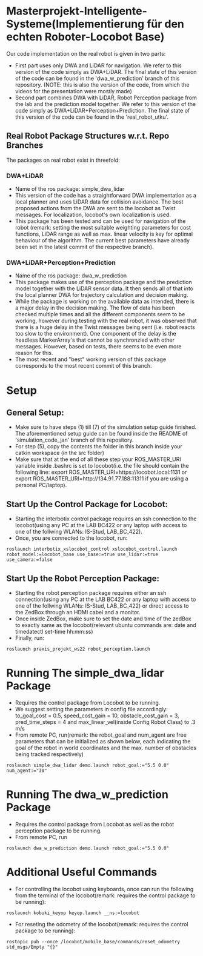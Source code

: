 # Masterprojekt-Intelligente-Systeme(Implementierung für den echten Roboter-Locobot Base)
Our code implementation on the real robot is given in two parts: 
* First part uses only DWA and LiDAR for navigation. We refer to this version of the code simply as DWA+LiDAR. The final state of this version of the code can be found in the 'dwa_w_prediction' branch of this repository. (NOTE: this is also the version of the code, from which the videos for the presentation were mostly made)
* Second part combines DWA with LiDAR, Robot Perception package from the lab and the prediction model together. We refer to this version of the code simply as DWA+LiDAR+Perception+Prediction. The final state of this version of the code can be found in the 'real_robot_utku'.

## Real Robot Package Structures w.r.t. Repo Branches
The packages on real robot exist in threefold:
### DWA+LiDAR
* Name of the ros package: simple_dwa_lidar
* This version of the code has a straightforward DWA implementation as a local planner and uses LiDAR data for collision avoidance. The best proposed actions from the DWA are sent to the locobot as Twist messages. For localization, locobot's own localization is used.
* This package has been tested and can be used for navigation of the robot (remark: setting the most suitable weighting parameters for cost functions, LiDAR range as well as max. linear velocity is key for optimal behaviour of the algorithm. The current best parameters have already been set in the latest commit of the respective branch).
### DWA+LiDAR+Perception+Prediction
* Name of the ros package: dwa_w_prediction
* This package makes use of the perception package and the prediction model together with the LiDAR sensor data. It then sends all of that into the local planner DWA for trajectory calculation and decision making. 
* While the package is working on the available data as intended, there is a major delay in the decision making. The flow of data has been checked multiple times and all the different components seem to be working, however during testing with the real robot, it was observed that there is a huge delay in the Twist messages being sent (i.e. robot reacts too slow to the environment). One component of the delay is the headless MarkerArray's that cannot be synchronzied with other messages. However, based on tests, there seems to be even more reason for this.
* The most recent and "best" working version of this package corresponds to the most recent commit of this branch.

# Setup

## General Setup:
* Make sure to have steps (1) till (7) of the simulation setup guide finished. The aforementioned setup guide can be found inside the README of 'simulation_code_jan' branch of this repository.
* For step (5), copy the contents the folder in this branch inside your catkin workspace (in the src folder)
* Make sure that at the end of all these step your ROS_MASTER_URI variable inside .bashrc is set to locobot(i.e. the file should contain the following line: export ROS_MASTER_URI=ht<span>tps://<span>locobot.local:1131 or export ROS_MASTER_URI=ht<span>tp://<span>134.91.77.188:11311 if you are using a personal PC/laptop).

## Start Up the Control Package for Locobot:
* Starting the interbotix control package requires an ssh connection to the locobot(using any PC at the LAB BC422 or any laptop with access to one of the follwing WLANs: IS-Stud, LAB_BC_422).
* Once, you are connected to the locobot, run: 
```
roslaunch interbotix_xslocobot_control xslocobot_control.launch robot_model:=locobot_base use_base:=true use_lidar:=true use_camera:=false
```

## Start Up the Robot Perception Package:
* Starting the robot perception package requires either an ssh connection(using any PC at the LAB BC422 or any laptop with access to one of the follwing WLANs: IS-Stud, LAB_BC_422) or direct access to the ZedBox through an HDMI cabel and a monitor. 
* Once inside ZedBox, make sure to set the date and time of the zedBox to exactly same as the locobot(relevant ubuntu commands are: date and timedatectl set-time hh:mm:ss)
* Finally, run: 
```
roslaunch praxis_projekt_ws22 robot_perception.launch
```

# Running The simple_dwa_lidar Package
* Requires the control package from Locobot to be running.
* We suggest setting the parameters in config file accordingly: to_goal_cost = 0.5, speed_cost_gain = 10, obstacle_cost_gain = 3, pred_time_steps = 4 and max_linear_vel(inside Config Robot Class) to .3 m/s
* From remote PC, run(remark: the robot_goal and num_agent are free parameters that can be initialized as shown below, each indicating the goal of the robot in world coordinates and the max. number of obstacles being tracked respectively)
```
roslaunch simple_dwa_lidar demo.launch robot_goal:="5.5 0.0" num_agent:="30"
```

# Running The dwa_w_prediction Package
* Requires the control package from Locobot as well as the robot perception package to be running.
* From remote PC, run
```
roslaunch dwa_w_prediction demo.launch robot_goal:="5.5 0.0"
```

# Additional Useful Commands
* For controlling the locobot using keyboards, once can run the following from the terminal of the locobot(remark: requires the control package to be running):
```
roslaunch kobuki_keyop keyop.launch __ns:=locobot
```
* For reseting the odometry of the locobot(remark: requires the control package to be running):
```
rostopic pub --once /locobot/mobile_base/commands/reset_odometry std_msgs/Empty "{}"
```
